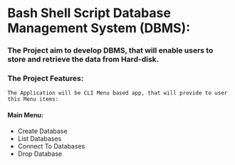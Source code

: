 # Bash Shell Script Database Management System (DBMS):

### The Project aim to develop DBMS, that will enable users to store and retrieve the data from Hard-disk.

### The Project Features:

`The Application will be CLI Menu based app, that will provide to user this Menu items:`

#### Main Menu:

- Create Database
- List Databases
- Connect To Databases
-  Drop Database